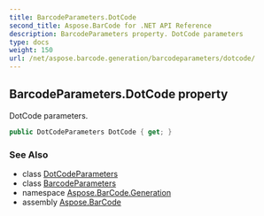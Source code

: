 ```yaml
---
title: BarcodeParameters.DotCode
second_title: Aspose.BarCode for .NET API Reference
description: BarcodeParameters property. DotCode parameters
type: docs
weight: 150
url: /net/aspose.barcode.generation/barcodeparameters/dotcode/
---
```

## BarcodeParameters.DotCode property

DotCode parameters.

```csharp
public DotCodeParameters DotCode { get; }
```

### See Also

* class [DotCodeParameters](../../dotcodeparameters/)
* class [BarcodeParameters](../)
* namespace [Aspose.BarCode.Generation](../../barcodeparameters/)
* assembly [Aspose.BarCode](../../../)


